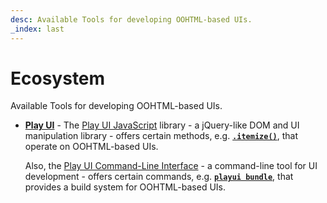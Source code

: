 ```yaml
---
desc: Available Tools for developing OOHTML-based UIs.
_index: last
---
```

# Ecosystem

Available Tools for developing OOHTML-based UIs.

+ **[Play UI](/tooling/play-ui)** - The [Play UI JavaScript](/tooling/play-ui/docs/getting-started/overview#play-ui-javascript) library - a jQuery-like DOM and UI manipulation library - offers certain methods, e.g. [**`.itemize()`**](/tooling/play-ui/docs/api/dom/itemize), that operate on OOHTML-based UIs.
    
    Also, the [Play UI Command-Line Interface](/tooling/play-ui/docs/getting-started/overview#play-ui-command-line) - a command-line tool for UI development - offers certain commands, e.g. [**`playui bundle`**](/tooling/play-ui/docs/cli/bundle), that provides a build system for OOHTML-based UIs.
